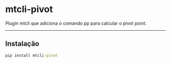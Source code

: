 # mtcli-pivot
  
Plugin mtcli que adiciona o comando pp para calcular o pivot point.  
  
---
  
## Instalação
  
```cmd
pip install mtcli-pivot
```
